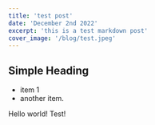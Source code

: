 ```yaml
--- 
title: 'test post'
date: 'December 2nd 2022'
excerpt: 'this is a test markdown post'
cover_image: '/blog/test.jpeg'
---
```

## Simple Heading 

* item 1
* another item.

Hello world! Test!